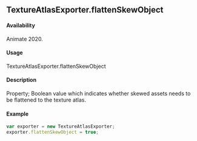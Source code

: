 ## TextureAtlasExporter.flattenSkewObject

#### Availability

Animate 2020.

#### Usage

TextureAtlasExporter.flattenSkewObject

#### Description

Property; Boolean value which indicates whether skewed assets needs to be flattened to the texture atlas.

#### Example

``` javascript
var exporter = new TextureAtlasExporter;
exporter.flattenSkewObject = true;
````